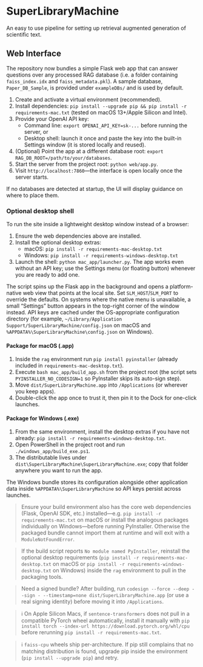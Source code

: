 # SuperLibraryMachine
An easy to use pipeline for setting up retrieval augmented generation of scientific text.

## Web Interface

The repository now bundles a simple Flask web app that can answer questions over any
processed RAG database (i.e. a folder containing `faiss_index.idx` and
`faiss_metadata.pkl`). A sample database, `Paper_DB_Sample`, is provided under
`exampleDBs/` and is used by default.

1. Create and activate a virtual environment (recommended).
2. Install dependencies: `pip install --upgrade pip && pip install -r requirements-mac.txt` (tested on macOS
   13+/Apple Silicon and Intel).
3. Provide your OpenAI API key:
   - Command line: `export OPENAI_API_KEY=sk-...` before running the server, or
   - Desktop shell: launch it once and paste the key into the built-in Settings
     window (it is stored locally and reused).
4. (Optional) Point the app at a different database root:
   `export RAG_DB_ROOT=/path/to/your/databases`.
5. Start the server from the project root: `python web/app.py`.
6. Visit `http://localhost:7860`—the interface is open locally once the server starts.

If no databases are detected at startup, the UI will display guidance on where to place
them.

### Optional desktop shell

To run the site inside a lightweight desktop window instead of a browser:

1. Ensure the web dependencies above are installed.
2. Install the optional desktop extras:
   - macOS: `pip install -r requirements-mac-desktop.txt`
   - Windows: `pip install -r requirements-windows-desktop.txt`
3. Launch the shell: `python mac_app/launcher.py`. The app works even without an API key;
   use the Settings menu (or floating button) whenever you are ready to add one.

The script spins up the Flask app in the background and opens a platform-native web view
that points at the local site. Set `SLM_HOST`/`SLM_PORT` to override the defaults. On
systems where the native menu is unavailable, a small “Settings” button appears in the
top-right corner of the window instead. API keys are cached under the OS-appropriate
configuration directory (for example,
`~/Library/Application Support/SuperLibraryMachine/config.json` on macOS and
`%APPDATA%\SuperLibraryMachine\config.json` on Windows).

#### Package for macOS (.app)

1. Inside the `rag` environment run `pip install pyinstaller` (already included in
   `requirements-mac-desktop.txt`).
2. Execute `bash mac_app/build_app.sh` from the project root (the script sets
   `PYINSTALLER_NO_CODESIGN=1` so PyInstaller skips its auto-sign step).
3. Move `dist/SuperLibraryMachine.app` into `/Applications` (or wherever you keep apps).
4. Double-click the app once to trust it, then pin it to the Dock for one-click launches.

#### Package for Windows (.exe)

1. From the same environment, install the desktop extras if you have not already:
   `pip install -r requirements-windows-desktop.txt`.
2. Open PowerShell in the project root and run `./windows_app/build_exe.ps1`.
3. The distributable lives under `dist\SuperLibraryMachine\SuperLibraryMachine.exe`; copy
   that folder anywhere you want to run the app.

The Windows bundle stores its configuration alongside other application data inside
`%APPDATA%\SuperLibraryMachine` so API keys persist across launches.

> Ensure your build environment also has the core web dependencies (Flask, OpenAI SDK,
> etc.) installed—e.g. `pip install -r requirements-mac.txt` on macOS or install the
> analogous packages individually on Windows—before running PyInstaller. Otherwise the
> packaged bundle cannot import them at runtime and will exit with a `ModuleNotFoundError`.

> If the build script reports `No module named PyInstaller`, reinstall the optional
> desktop requirements (`pip install -r requirements-mac-desktop.txt` on macOS or
> `pip install -r requirements-windows-desktop.txt` on Windows) inside the `rag`
> environment to pull in the packaging tools.

> Need a signed bundle? After building, run
> `codesign --force --deep --sign - --timestamp=none dist/SuperLibraryMachine.app`
> (or use a real signing identity) before moving it into `/Applications`.

> ℹ️  On Apple Silicon Macs, if `sentence-transformers` does not pull in a compatible
> PyTorch wheel automatically, install it manually with
> `pip install torch --index-url https://download.pytorch.org/whl/cpu` before rerunning
> `pip install -r requirements-mac.txt`.

> ℹ️  `faiss-cpu` wheels ship per-architecture. If pip still complains that no matching
> distribution is found, upgrade pip inside the environment (`pip install --upgrade pip`)
> and retry.
